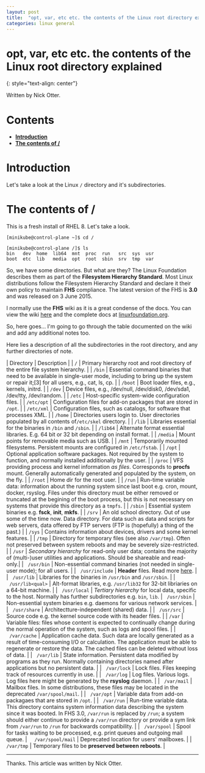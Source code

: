 ```yaml
---
layout: post
title:  "opt, var, etc etc. the contents of the Linux root directory explained"
categories: linux general
---
```


# opt, var, etc etc. the contents of the Linux root directory explained
{: style="text-align: center"}

Written by Nick Otter. 

# Contents

- [**Introduction**](#introduction)<br>
- [**The contents of /**](#the-contents-of-/)<br>

# Introduction 

Let's take a look at the Linux `/` directory and it's subdirectories.

# The contents of /

This is a fresh install of RHEL 8. Let's take a look.

```
[minikube@control-plane ~]$ cd /
```
```
[minikube@control-plane /]$ ls
bin   dev  home  lib64  mnt  proc  run   src  sys  usr
boot  etc  lib   media  opt  root  sbin  srv  tmp  var
```

So, we have some directories. But what are they? The Linux Foundation describes them as part of the **Filesystem Hierarchy Standard**. Most Linux distributions follow the Filesystem Hierarchy Standard and declare it their own policy to maintain **FHS** compliance. The latest version of the FHS is **3.0** and was released on 3 June 2015.

I normally use the **FHS** wiki as it is a great condense of the docs. You can view the wiki [here](https://en.wikipedia.org/wiki/Filesystem_Hierarchy_Standard) and the complete docs at [linuxfoundation.org](https://refspecs.linuxfoundation.org/FHS_3.0/index.html). 

So, here goes... I'm going to go through the table documented on the wiki and add any additional notes too.

Here lies a description of all the subdirectories in the root directory, and any further directories of note.

| Directory  | Description |
| `/`        | Primary hierarchy root and root directory of the entire file system hierarchy. |
| `/bin`     | Essential command binaries that need to be available in single-user mode, including to bring up the system or repair it;[3] for all users, e.g., cat, ls, cp. |
| `/boot`    | Boot loader files, e.g., kernels, initrd. |
| `/dev`     | Device files, e.g., /dev/null, /dev/disk0, /dev/sda1, /dev/tty, /dev/random. |
| `/etc`     | Host-specific system-wide configuration files. |
| `/etc/opt` | Configuration files for add-on packages that are stored in `/opt`. |
| `/etc/xml` | Configuration files, such as catalogs, for software that processes XML. |
| `/home`    | Directories users login to. User directories populated by all contents of`/etc/skel` directory. |
| `/lib`     | Libraries essential for the binaries in `/bin` and `/sbin`. |
| `/lib64`   | Alternate format essential libraries. E.g. 64 bit or 32 bit depending on install format. |
| `/media`   | Mount points for removable media such as USB. |
| `/mnt`     | Temporarily mounted filesystems. Persistent mounts are configured in `/etc/fstab`. |
| `/opt`     | Optional application software packages. Not required by the system to function, and normally installed additionally by the user. |
| `/proc`    | VFS providing process and kernel information _as files_. Corresponds to **procfs** mount. Generally automatically generated and populated by the system, on the fly. |
| `/root`    | Home dir for the root user. |
| `/run`     | Run-time variable data: information about the running system since last boot e.g. cron, mount, docker, rsyslog. Files under this directory must be either removed or truncated at the begining of the boot process, but this is not necessary on systems that provide this directory as a `tmpfs`. |
| `/sbin`    | Essential system binaries e.g. **fsck**, **init**, **mkfs**. |
| `/srv`     | An old school directory. Out of use some of the time now. Data directory. For data such as data and scripts for web servers, data offered by FTP servers (FTP is (hopefully) a thing of the past.) |
| `/sys`    | Contains information about devices, drivers and some kernel features. |
| `/tmp`    | Directory for temporary files (see also `/var/tmp`). Often not preserved between system reboots and may be severely size-restricted. |
| `/usr`    | _Secondary hierarchy_ for read-only user data; contains the majority of (multi-)user utilities and applications. Should be shareable and read-only.|
| &nbsp;&nbsp;`/usr/bin`     | Non-essential command binaries (not needed in single-user mode); for all users. |
| &nbsp;&nbsp;`/usr/include` | **Header** files. Read more [here](https://en.wikipedia.org/wiki/Include_directive). |
| &nbsp;&nbsp;`/usr/lib` | Libraries for the binaries in `/usr/bin` and `/usr/sbin`. |
| &nbsp;&nbsp;`/usr/lib<qual>` | Alt-format libraries, e.g. `/usr/lib32` for 32-bit libriaries on a 64-bit machine. |
| &nbsp;&nbsp;`/usr/local`     | _Tertiary hierarchy_ for local data, specific to the host. Normally has further subdirectories e.g. `bin`, `lib`.
| &nbsp;&nbsp;`/usr/sbin`      | Non-essential system binaries e.g. daemons for various network services. |
| &nbsp;&nbsp;`/usr/share`     | Architectture-independent (shared) data. |
| &nbsp;&nbsp;`/usr/src`       | Source code e.g. the kernel source code with its header files. |
| `/var`     | Variable files: files whose content is expected to continually change during the normal operation of the system, such as logs and spool files. |
| &nbsp;&nbsp;`/var/cache` | Application cache data. Such data are locally generated as a result of time-consuming I/O or calculation. The application must be able to regenerate or restore the data. The cached files can be deleted without loss of data. |
| &nbsp;&nbsp;`/var/lib` | State information. Persistent data modified by programs as they run. Normally containing directories named after applications but no persistent data. |
| &nbsp;&nbsp;`/var/lock` | Lock files. Files keeping track of resources currently in use. |
| &nbsp;&nbsp;`/var/log` | Log files. Various logs. Log files here might be generated by the **rsyslog** daemon. |
| &nbsp;&nbsp;`/var/mail` | Mailbox files. In some distributions, these files may be located in the deprecated `/var/spool/mail`. |
| &nbsp;&nbsp;`/var/opt` | Variable data from add-on packagaes that are stored in `/opt`. |
| &nbsp;&nbsp;`/var/run` | Run-time variable data. This directory contains system information data describing the system since it was booted. In FHS 3.0, `/var/run` is replaced by `/run`; a system should either continue to provide a `/var/run` directory or provide a sym link from `/var/run` to `/run` for backwards compatibility. |
| &nbsp;&nbsp;`/var/spool` | Spool for tasks waiting to be processed, e.g. print queues and outgoing mail queue. 
| &nbsp;&nbsp;&nbsp;&nbsp;`/var/spool/mail` | Deprecated location for users' mailboxes. |
| &nbsp;&nbsp; `/var/tmp` | Temporary files to be **preserved between reboots**. |


---
Thanks. This article was written by Nick Otter.
